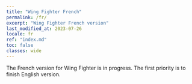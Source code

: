 ```yaml
---
title: "Wing Fighter French"
permalink: /fr/
excerpt: "Wing Fighter French version"
last_modified_at: 2023-07-26
locale: fr
ref: "index.md"
toc: false
classes: wide
---
```


The French version for Wing Fighter is in progress. The first priority is to finish English version.